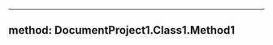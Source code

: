 ﻿---
class: DocumentProject1.Class1
---
<!-- Input descriptions afterwards -->

---
method: DocumentProject1.Class1.Method1
---
<!-- Input descriptions afterwards -->